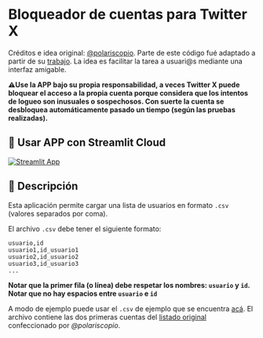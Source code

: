 # Bloqueador de cuentas para Twitter X

Créditos e idea original: [@polariscopio](https://twitter.com/polariscopi0). Parte de este código fué adaptado a partir de su [trabajo](https://t.co/oaA5W8KlZm). La idea es facilitar la tarea a usuari@s mediante una interfaz amigable.

**⚠️Use la APP bajo su propia responsabilidad, a veces Twitter X puede bloquear el acceso a la propia cuenta porque considera que los intentos
de logueo son inusuales o sospechosos. Con suerte la cuenta se desbloquea automáticamente pasado un tiempo (según las pruebas realizadas).**

## 📢 Usar APP con Streamlit Cloud

[![Streamlit App](https://static.streamlit.io/badges/streamlit_badge_black_white.svg)](https://bloqueador-x-w5k5gkcyxrgsr8mrfvdryt.streamlit.app/)

## 📝 Descripción

Esta aplicación permite cargar una lista de usuarios en formato `.csv` (valores separados por coma).

El archivo `.csv` debe tener el siguiente formato:

```
usuario,id
usuario1,id_usuario1
usuario2,id_usuario2
usuario3,id_usuario3
...

```
**Notar que la primer fila (o línea) debe respetar los nombres: `usuario` y `id`.**
**Notar que no hay espacios entre `usuario` e `id`**

A modo de ejemplo puede usar el `.csv` de ejemplo que se encuentra [acá](https://github.com/taumaturgodedatos/bloqueador-lista-x/blob/main/example/blocklist.csv). El archivo contiene las dos primeras cuentas del [listado original](https://raw.githubusercontent.com/pablofp92/Datasets/main/blocklist.json) confeccionado por *@polariscopio*.